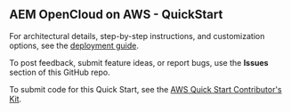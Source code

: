 ## AEM OpenCloud on AWS - QuickStart

For architectural details, step-by-step instructions, and customization options, see the [deployment guide](https://fwd.aws/DzpRW).

To post feedback, submit feature ideas, or report bugs, use the **Issues** section of this GitHub repo. 

To submit code for this Quick Start, see the [AWS Quick Start Contributor's Kit](https://aws-quickstart.github.io/).